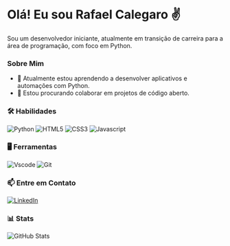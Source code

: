 # Olá! Eu sou Rafael Calegaro ✌

Sou um desenvolvedor iniciante, atualmente em transição de carreira para a área de programação, com foco em Python.

### Sobre Mim

- 🌱 Atualmente estou aprendendo a desenvolver aplicativos e automações com Python.
- 👯 Estou procurando colaborar em projetos de código aberto.

### 🛠️ Habilidades

![Python](https://img.shields.io/badge/python-3670A0?style=for-the-badge&logo=python&logoColor=white)
![HTML5](https://img.shields.io/badge/HTML5-E34F26?style=for-the-badge&logo=html5&logoColor=white)
![CSS3](https://img.shields.io/badge/CSS3-1572B6?style=for-the-badge&logo=css3&logoColor=white)
![Javascript](https://img.shields.io/badge/JavaScript-F7DF1E?style=for-the-badge&logo=javascript&logoColor=black)

### 🖥️ Ferramentas

![Vscode](https://img.shields.io/badge/Vscode-007ACC?style=for-the-badge&logo=visual-studio-code&logoColor=white)
![Git](https://img.shields.io/badge/GIT-E44C30?style=for-the-badge&logo=git&logoColor=white)

### 📫 Entre em Contato

[![LinkedIn](https://img.shields.io/badge/LinkedIn-0077B5?style=for-the-badge&logo=linkedin&logoColor=white)](https://www.linkedin.com/in/rafaelcalegaro)

### 📊 Stats

![GitHub Stats](https://github-readme-stats.vercel.app/api?username=RafaelCalegaro2&theme=transparent&bg_color=000&border_color=30A3DC&show_icons=true&icon_color=30A3DC&title_color=E94D5F&text_color=FFF)
